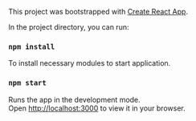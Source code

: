 This project was bootstrapped with [Create React App](https://github.com/facebook/create-react-app).

In the project directory, you can run:

### `npm install`

To install necessary modules to start application.

### `npm start`

Runs the app in the development mode.\
Open [http://localhost:3000](http://localhost:3000) to view it in your browser.


